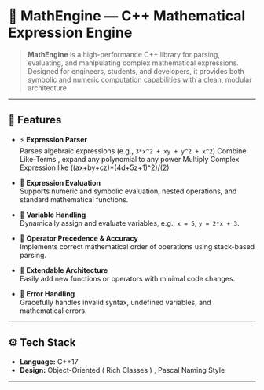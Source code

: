 # 🧮 MathEngine — C++ Mathematical Expression Engine

> **MathEngine** is a high-performance C++ library for parsing, evaluating, and manipulating complex mathematical expressions.  
> Designed for engineers, students, and developers, it provides both symbolic and numeric computation capabilities with a clean, modular architecture.

---

## 🚀 Features

- ⚡ **Expression Parser**  
  Parses algebraic expressions (e.g., `3*x^2 + xy + y^2 + x^2`)
  Combine Like-Terms , expand any polynomial to any power
  Multiply Complex Expression like ((ax+by+cz)*(4d+5z+1)^2)/(2)

- 🧠 **Expression Evaluation**  
  Supports numeric and symbolic evaluation, nested operations, and standard mathematical functions.

- 🧩 **Variable Handling**  
  Dynamically assign and evaluate variables, e.g., `x = 5`, `y = 2*x + 3`.

- 🔁 **Operator Precedence & Accuracy**  
  Implements correct mathematical order of operations using stack-based parsing.

- 🧰 **Extendable Architecture**  
  Easily add new functions or operators with minimal code changes.

- 🧾 **Error Handling**  
  Gracefully handles invalid syntax, undefined variables, and mathematical errors.

---

## ⚙️ Tech Stack

- **Language:** C++17  
- **Design:** Object-Oriented ( Rich Classes ) , Pascal Naming Style


---
